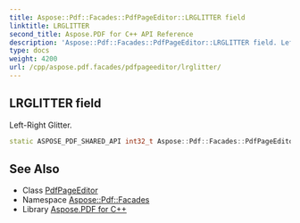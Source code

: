 ```yaml
---
title: Aspose::Pdf::Facades::PdfPageEditor::LRGLITTER field
linktitle: LRGLITTER
second_title: Aspose.PDF for C++ API Reference
description: 'Aspose::Pdf::Facades::PdfPageEditor::LRGLITTER field. Left-Right Glitter in C++.'
type: docs
weight: 4200
url: /cpp/aspose.pdf.facades/pdfpageeditor/lrglitter/
---
```

## LRGLITTER field


Left-Right Glitter.

```cpp
static ASPOSE_PDF_SHARED_API int32_t Aspose::Pdf::Facades::PdfPageEditor::LRGLITTER
```

## See Also

* Class [PdfPageEditor](../)
* Namespace [Aspose::Pdf::Facades](../../)
* Library [Aspose.PDF for C++](../../../)
